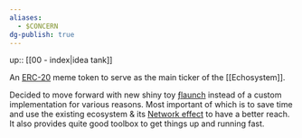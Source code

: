 ```yaml
---
aliases:
  - $CONCERN
dg-publish: true
---
```

up:: [[00 - index|idea tank]]


An [ERC-20](https://iq.wiki/wiki/erc-20) meme token to serve as the main ticker of the [[Echosystem]].

Decided to move forward with new shiny toy [ƒlaunch](https://flaunch.gg/) instead of a custom implementation for various reasons. Most important of which is to save time and use the existing ecosystem & its [Network effect](https://en.wikipedia.org/wiki/Network_effect) to have a better reach. It also provides quite good toolbox to get things up and running fast.